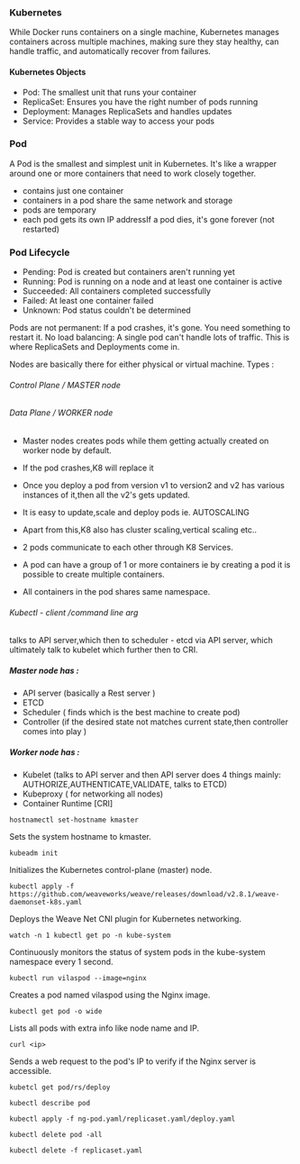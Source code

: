 ### Kubernetes
While Docker runs containers on a single machine, Kubernetes manages containers across multiple machines, making sure they stay healthy, can handle traffic, and automatically recover from failures.

#### Kubernetes Objects
- Pod: The smallest unit that runs your container
- ReplicaSet: Ensures you have the right number of pods running
- Deployment: Manages ReplicaSets and handles updates
- Service: Provides a stable way to access your pods

### Pod
A Pod is the smallest and simplest unit in Kubernetes. It's like a wrapper around one or more containers that need to work closely together.
- contains just one container
- containers in a pod share the same network and storage
- pods are temporary 
- each pod gets its own IP addressIf a pod dies, it's gone forever (not restarted)

### Pod Lifecycle
- Pending: Pod is created but containers aren't running yet
- Running: Pod is running on a node and at least one container is active
- Succeeded: All containers completed successfully
- Failed: At least one container failed
- Unknown: Pod status couldn't be determined

Pods are not permanent: If a pod crashes, it's gone. You need something to restart it. No load balancing: A single pod can't handle lots of traffic. This is where ReplicaSets and Deployments come in.

Nodes are basically there for either physical or virtual machine.
Types :
###### Control Plane / MASTER node
###### Data Plane / WORKER node

- Master nodes creates pods while them getting actually created on worker node by default.
- If the pod crashes,K8 will replace it
- Once you deploy a pod from version v1 to version2 and v2 has various instances of it,then all the v2's gets updated.
- It is easy to update,scale and deploy pods ie. AUTOSCALING
- Apart from this,K8 also has cluster scaling,vertical scaling etc..

- 2 pods communicate to each other through K8 Services.
- A pod can have a group of 1 or more containers ie by creating a pod it is possible to create multiple containers.
- All containers in the pod shares same namespace.

###### Kubectl - client /command line arg
talks to API server,which then to scheduler - etcd via API server, which ultimately talk to kubelet which further then to CRI.
##### Master node has :

- API server (basically a Rest server )
- ETCD
- Scheduler ( finds which is the best machine to create pod)
- Controller (if the desired state not matches current state,then controller comes into play )

##### Worker node has :

- Kubelet (talks to API server and then API server does 4 things mainly: AUTHORIZE,AUTHENTICATE,VALIDATE, talks to ETCD)
- Kubeproxy ( for networking all nodes)
- Container Runtime [CRI]

```
hostnamectl set-hostname kmaster
```
 Sets the system hostname to kmaster.
```
kubeadm init
```
 Initializes the Kubernetes control-plane (master) node.
```
kubectl apply -f https://github.com/weaveworks/weave/releases/download/v2.8.1/weave-daemonset-k8s.yaml
```
 Deploys the Weave Net CNI plugin for Kubernetes networking.
```
watch -n 1 kubectl get po -n kube-system
```
 Continuously monitors the status of system pods in the kube-system namespace every 1 second.
```
kubectl run vilaspod --image=nginx
```
 Creates a pod named vilaspod using the Nginx image.
```
kubectl get pod -o wide
```
 Lists all pods with extra info like node name and IP.
```
curl <ip>
```
 Sends a web request to the pod's IP to verify if the Nginx server is accessible. 
```
kubetcl get pod/rs/deploy
```
```
kubectl describe pod
```
```
kubectl apply -f ng-pod.yaml/replicaset.yaml/deploy.yaml
```
```
kubectl delete pod -all
```
```
kubectl delete -f replicaset.yaml
```

